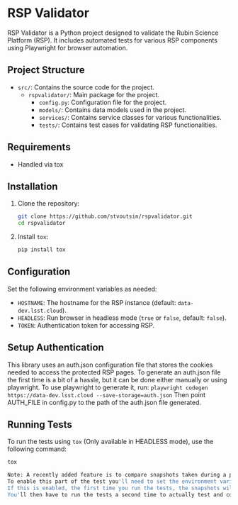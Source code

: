 # RSP Validator

RSP Validator is a Python project designed to validate the Rubin Science Platform (RSP). It includes automated tests for various RSP components using Playwright for browser automation.

## Project Structure

- `src/`: Contains the source code for the project.
  - `rspvalidator/`: Main package for the project.
    - `config.py`: Configuration file for the project.
    - `models/`: Contains data models used in the project.
    - `services/`: Contains service classes for various functionalities.
    - `tests/`: Contains test cases for validating RSP functionalities.

## Requirements

- Handled via tox

## Installation

1. Clone the repository:
    ```sh
    git clone https://github.com/stvoutsin/rspvalidator.git
    cd rspvalidator
    ```

2. Install `tox`:
    ```sh
    pip install tox
    ```

## Configuration

Set the following environment variables as needed:

- `HOSTNAME`: The hostname for the RSP instance (default: `data-dev.lsst.cloud`).
- `HEADLESS`: Run browser in headless mode (`true` or `false`, default: `false`).
- `TOKEN`: Authentication token for accessing RSP.

## Setup Authentication

This library uses an auth.json configuration file that stores the cookies needed to access the protected RSP pages.
To generate an auth.json file the first time is a bit of a hassle, but it can be done either manually or using playwright.
To use playwright to generate it, run:
    ```
    playwright codegen  https://data-dev.lsst.cloud --save-storage=auth.json
    ```
Then point AUTH_FILE in config.py to the path of the auth.json file generated.

## Running Tests

To run the tests using `tox` (Only available in HEADLESS mode), use the following command:
```sh
tox

Note: A recently added feature is to compare snapshots taken during a particular test. This is currently enabled for a portal test & a squareone test.
To enable this part of the test you'll need to set the environment variable SNAPSHOTS = True
If this is enabled, the first time you run the tests, the snapshots will be generated and stored in a directory in the test directory, but the test will fail with a message indicating this.
You'll then have to run the tests a second time to actually test and compare properly
